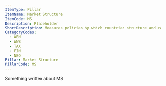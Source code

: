 ```yaml
---
ItemType: Pillar
ItemName: Market Structure
ItemCode: MS
Description: Placeholder
ShortDescription: Measures policies by which countries structure and regulate markets.
CategoryCodes:
  - WEN
  - WWB
  - TAX
  - FIN
  - NEQ
Pillar: Market Structure
PillarCode: MS
---
```

Something written about MS
